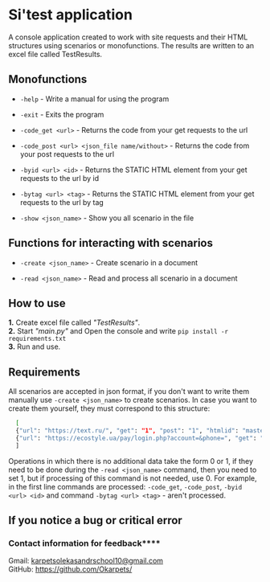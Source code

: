 # Si'test application

 A console application created to work with site requests and their HTML structures using scenarios or monofunctions. The results are written to an excel file called TestResults.


## Monofunctions

- `-help` - Write a manual for using the program

- `-exit` - Exits the program

- `-code_get <url>` - Returns the code from your get requests to the url

- `-code_post <url> <json_file name/without>` - Returns the code from your post requests to the url

- `-byid <url> <id>` - Returns the STATIC HTML element from your get requests to the url by id

- `-bytag <url> <tag>` - Returns the STATIC HTML element from your get requests to the url by tag

- `-show <json_name>` - Show you all scenario in the file

## Functions for interacting with scenarios

- `-create <json_name>` - Create scenario in a document

- `-read <json_name>` - Read and process all scenario in a document

## How to use
**1.** Create excel file called *"TestResults"*.  
**2.** Start *"main.py"* and Open the console and write `pip install -r requirements.txt`  
**3.** Run and use.

## Requirements

All scenarios are accepted in json format, if you don't want to write them manually use `-create <json_name>` to create scenarios. In case you want to create them yourself, they must correspond to this structure:

```bash
  [
  {"url": "https://text.ru/", "get": "1", "post": "1", "htmlid": "master-menu", "htmltag": "0"},
  {"url": "https://ecostyle.ua/pay/login.php?account=&phone=", "get": "0", "post": "0", "htmlid": "contact-form-7-js-extra", "htmltag": "div"}
  ]
```

Operations in which there is no additional data take the form 0 or 1, if they need to be done during the `-read <json_name>` command, then you need to set 1, but if processing of this command is not needed, use 0. For example, in the first line commands are processed: `-code_get`, `-code_post`, `-byid <url> <id>` and command `-bytag <url> <tag>` - aren't processed.

## If you notice a bug or critical error
### Contact information for feedback****
Gmail: karpetsolekasandrschool10@gmail.com		
GitHub: https://github.com/Okarpets/